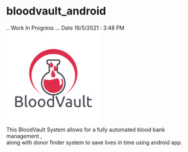 # bloodvault_android
.. Work In Progress ... Date 16/5/2021 : 3:48 PM
<br>
![](app/src/main/res/drawable/splash_logo.png)
<br>
This BloodVault System allows for a fully automated blood bank management ,<br> along with donor finder system to save lives in time using android app.
